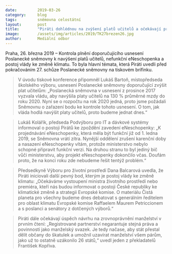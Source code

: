 ```yaml
---
date:         2019-03-26
category:     blog
tags:         sněmovna celostátní 
layout:       post
title:        "Piráti dohlédnou na zvýšení platů učitelů a očekávají projednávání zpožděné eNeschopenky"
image:        /assets/img/articles/2019/TK27brezen26.jpg
author:       Mediální odbor
---
```


Praha, 26. března 2019 – Kontrola plnění doporučujícího usnesení Poslanecké sněmovny k navýšení platů učitelů, nefunkční eNeschopenka a postoj vlády ke změně klimatu. To byla hlavní témata, která Piráti uvedli před pokračováním 27. schůze Poslanecké sněmovny na tiskovém brífinku. 

> V úvodu tiskové konference připomněl Lukáš Bartoň, místopředseda školského výboru, usnesení Poslanecké sněmovny doporučující zvýšit plat učitelům: „Poslanecká sněmovna v usnesení z prosince 2017 vyzvala vládu, aby navýšila platy učitelů na 130 % průměrné mzdy do roku 2020. Nyní se o rozpočtu na rok 2020 jedná, proto jsme požádali Sněmovnu o zařazení bodu ke kontrole tohoto usnesení. O tom, jak vláda hodlá navýšit platy učitelů, proto budeme jednat dnes.“

> Lukáš Kolářík, předseda Podvýboru pro IT a dávkové systémy informoval o postoji Pirátů ke zpoždění zavedení eNeschopenky: „K projednávání eNeschopenky, která měla být funkční již od 1. ledna 2019, se Sněmovna vrátí zítra. Nynější oddělení zrušení karenční doby a nasazení eNeschopenky vítám, protože ministerstvo nebylo schopné připravit funkční verzi. Na druhou stranu to byl jediný bič vůči ministerstvu, aby projekt eNeschopenky dokončilo včas. Doufám proto, že na konci roku zde nebudeme řešit tentýž problém.“

> Předsedkyně Výboru pro životní prostředí Dana Balcarová uvedla, že Piráti iniciovali další pevný bod, kterým je postoj vlády ke změně klimatu: „Očekáváme vystoupení ministra životního prostředí nebo premiéra, kteří nás budou informovat o postoji České republiky ke klimatické změně a strategii Evropské komise. O materiálu Čistá planeta pro všechny budeme dnes debatovat s generálním ředitelem pro oblast klimatu Evropské komise Raffaelem Maurem Petriccionem a s poslanci a senátory z dotčených výborů.“

> Piráti dále očekávají úspěch návrhu na zrovnoprávnění manželství v prvním čtení: „Registrované partnerství negarantuje stejná práva a povinnosti jako manželský svazek. Je tedy načase, aby stát přestal dělit občany do škatulek a umožnil uzavírat manželství všem párům, jako už to ostatně uzákonilo 26 států,“ uvedl jeden z překladatelů František Kopřiva. 
